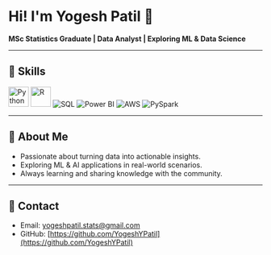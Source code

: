 # Hi! I'm Yogesh Patil 👋

**MSc Statistics Graduate | Data Analyst | Exploring ML & Data Science**

---

## 🔹 Skills

<img src="https://cdn.jsdelivr.net/gh/devicons/devicon/icons/python/python-original.svg" alt="Python" width="40" height="40"/>
<img src="https://cdn.jsdelivr.net/gh/devicons/devicon/icons/r/r-original.svg" alt="R" width="40" height="40"/>
<img src="https://img.shields.io/badge/SQL-00758F?style=for-the-badge&logo=Microsoft-SQL-Server&logoColor=white" alt="SQL"/>
<img src="https://img.shields.io/badge/PowerBI-F2C811?style=for-the-badge&logo=Power-BI&logoColor=black" alt="Power BI"/>
<img src="https://img.shields.io/badge/AWS-232F3E?style=for-the-badge&logo=Amazon-AWS&logoColor=white" alt="AWS"/>
<img src="https://img.shields.io/badge/PySpark-FF6F00?style=for-the-badge&logo=Apache-Spark&logoColor=white" alt="PySpark"/>

---

## 🔹 About Me
- Passionate about turning data into actionable insights.  
- Exploring ML & AI applications in real-world scenarios.  
- Always learning and sharing knowledge with the community.  

---

## 🔹 Contact
- Email: [yogeshpatil.stats@gmail.com](mailto:yogeshpatil.stats@gmail.com)  
- GitHub: [https://github.com/YogeshYPatil](https://github.com/YogeshYPatil)
